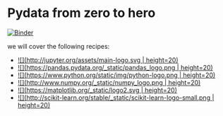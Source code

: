 # Pydata from zero to hero

[![Binder](http://mybinder.org/badge.svg)](http://mybinder.org:/repo/muxuezi/jupyterworkflow)

we will cover the following recipes:

- [![](http://jupyter.org/assets/main-logo.svg | height=20)](http://jupyter.org/)
- [![](https://pandas.pydata.org/_static/pandas_logo.png | height=20)](http://pandas.pydata.org/)
- [![](https://www.python.org/static/img/python-logo.png | height=20)](https://www.python.org/)
- [![](http://www.numpy.org/_static/numpy_logo.png | height=20)](http://www.numpy.org/)
- [![](https://matplotlib.org/_static/logo2.svg | height=20)](https://matplotlib.org/)
- [![](http://scikit-learn.org/stable/_static/scikit-learn-logo-small.png | height=20)](http://scikit-learn.org/stable/)

